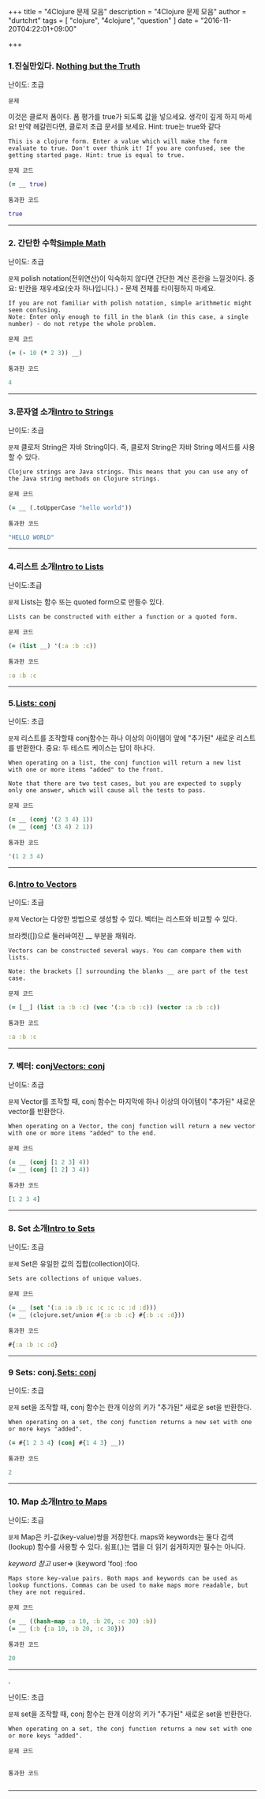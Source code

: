 +++
title = "4Clojure 문제 모음"
description = "4Clojure 문제 모음"
author = "durtchrt"
tags = [ "clojure", "4clojure", "question"  ]
date = "2016-11-20T04:22:01+09:00"

+++

### 1.진실만있다. [Nothing but the Truth](https://www.4clojure.com/problem/1)

난이도: 초급

`문제`

이것은 클로저 폼이다. 폼 평가를 true가 되도록 값을 넣으세요. 생각이 깊게 하지 마세요! 만약 헤갈린다면, 클로저 초급 문서를 보세요. Hint: true는 true와 같다

    This is a clojure form. Enter a value which will make the form evaluate to true. Don't over think it! If you are confused, see the getting started page. Hint: true is equal to true.

`문제 코드`
```clojure
(= __ true)
```

`통과한 코드`
```clojure
true
```

----

### 2. 간단한 수학[Simple Math](https://www.4clojure.com/problem/2)

난이도: 초급

`문제`
polish notation(전위연산)이 익숙하지 않다면 간단한 계산 혼란을 느낄것이다.
중요: 빈칸을 채우세요(숫자 하나입니다.) - 문제 전체를 타이핑하지 마세요.

    If you are not familiar with polish notation, simple arithmetic might seem confusing.
    Note: Enter only enough to fill in the blank (in this case, a single number) - do not retype the whole problem. 

`문제 코드`
```clojure
(= (- 10 (* 2 3)) __)
```

`통과한 코드`
```clojure
4
```

----


### 3.문자열 소개[Intro to Strings](https://www.4clojure.com/problem/3)

난이도: 초급

`문제`
클로저 String은 자바 String이다. 즉, 클로저 String은 자바 String 메서드를 사용할 수 있다.

    Clojure strings are Java strings. This means that you can use any of the Java string methods on Clojure strings.

`문제 코드`
```clojure
(= __ (.toUpperCase "hello world"))
```

`통과한 코드`
```clojure
"HELLO WORLD"
```

----


### 4.리스트 소개[Intro to Lists](https://www.4clojure.com/problem/4)

난이도:초급

`문제`
Lists는 함수 또는 quoted form으로 만들수 있다.

    Lists can be constructed with either a function or a quoted form. 

`문제 코드`
```clojure
(= (list __) '(:a :b :c))
```

`통과한 코드`
```clojure
:a :b :c
```

----


### 5.[Lists: conj](https://www.4clojure.com/problem/5)

난이도: 초급

`문제`
리스트를 조작할때 conj함수는 하나 이상의 아이템이 앞에 "추가된" 새로운 리스트를 반환한다.
중요: 두 테스트 케이스는 답이 하나다.

    When operating on a list, the conj function will return a new list with one or more items "added" to the front.

    Note that there are two test cases, but you are expected to supply only one answer, which will cause all the tests to pass. 

`문제 코드`
```clojure
(= __ (conj '(2 3 4) 1))
(= __ (conj '(3 4) 2 1))
```

`통과한 코드`
```clojure
'(1 2 3 4)
```

----

### 6.[Intro to Vectors](https://www.4clojure.com/problem/6)

난이도: 초급

`문제`
Vector는 다양한 방법으로 생성할 수 있다. 벡터는 리스트와 비교할 수 있다.

브라켓([])으로 둘러싸여진 __ 부분을 채워라.

    Vectors can be constructed several ways. You can compare them with lists.

    Note: the brackets [] surrounding the blanks __ are part of the test case.


`문제 코드`
```clojure
(= [__] (list :a :b :c) (vec '(:a :b :c)) (vector :a :b :c))
```

`통과한 코드`
```clojure
:a :b :c
```

----



### 7. 벡터: conj[Vectors: conj](https://www.4clojure.com/problem/7)

난이도: 초급

`문제`
Vector를 조작할 때, conj 함수는 마지막에 하나 이상의 아이템이 "추가된" 새로운 vector를 반환한다.

    When operating on a Vector, the conj function will return a new vector with one or more items "added" to the end.

`문제 코드`
```clojure
(= __ (conj [1 2 3] 4))
(= __ (conj [1 2] 3 4))
```

`통과한 코드`
```clojure
[1 2 3 4]
```

----

### 8. Set 소개[Intro to Sets](https://www.4clojure.com/problem/8)

난이도: 초급

`문제`
Set은 유일한 값의 집합(collection)이다.

    Sets are collections of unique values.

`문제 코드`
```clojure
(= __ (set '(:a :a :b :c :c :c :c :d :d)))
(= __ (clojure.set/union #{:a :b :c} #{:b :c :d}))
```

`통과한 코드`
```clojure
#{:a :b :c :d}
```
----

### 9 Sets: conj.[Sets: conj](https://www.4clojure.com/problem/9)

난이도: 초급

`문제`
set을 조작할 때, conj 함수는 한개 이상의 키가 "추가된" 새로운 set을 반환한다.

    When operating on a set, the conj function returns a new set with one or more keys "added".

```clojure
(= #{1 2 3 4} (conj #{1 4 3} __))
```

`통과한 코드`
```clojure
2
```

----

### 10. Map 소개[Intro to Maps](https://www.4clojure.com/problem/10)

난이도: 초급

`문제`
Map은 키-값(key-value)쌍을 저장한다. maps와 keywords는 둘다 검색(lookup) 함수를 사용할 수 있다. 쉼표(,)는 맵을 더 읽기 쉽게하지만 필수는 아니다.

*keyword 참고*
user=> (keyword 'foo) 
:foo

    Maps store key-value pairs. Both maps and keywords can be used as lookup functions. Commas can be used to make maps more readable, but they are not required. 

`문제 코드`
```clojure
(= __ ((hash-map :a 10, :b 20, :c 30) :b))
(= __ (:b {:a 10, :b 20, :c 30}))
```

`통과한 코드`
```clojure
20
```

----


.[](https://www.4clojure.com/problem/)

난이도: 초급

`문제`
set을 조작할 때, conj 함수는 한개 이상의 키가 "추가된" 새로운 set을 반환한다.

    When operating on a set, the conj function returns a new set with one or more keys "added". 

`문제 코드`
```clojure
```

`통과한 코드`
```clojure

```

----




